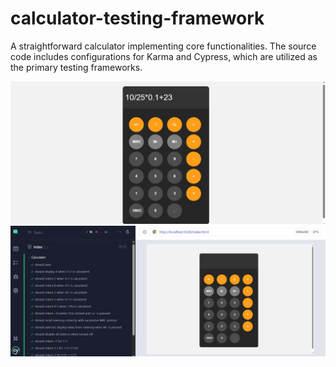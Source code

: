 # calculator-testing-framework
A straightforward calculator implementing core functionalities. The source code includes configurations for Karma and Cypress, which are utilized as the primary testing frameworks.

![Calculator image1](images/calc-image1.jpg)
![Calculator image1](images/calc-image2.jpg)

